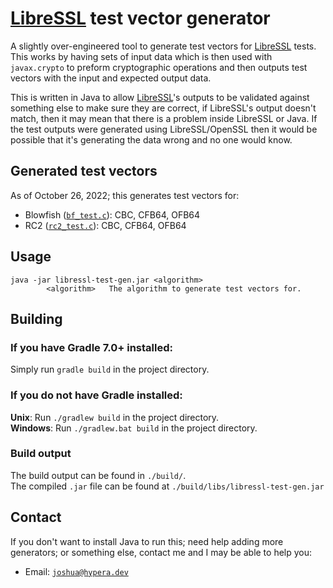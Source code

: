 # [LibreSSL](https://www.libressl.org/) test vector generator

A slightly over-engineered tool to generate test vectors for [LibreSSL](https://www.libressl.org/) tests.
This works by having sets of input data which is then used with `javax.crypto` to preform cryptographic operations and then outputs test vectors with the input and expected output data.

This is written in Java to allow [LibreSSL](https://www.libressl.org/)'s outputs to be validated against something else to make sure they are correct, if LibreSSL's output doesn't match, then it may mean that there is a problem inside LibreSSL or Java. If the test outputs were generated using LibreSSL/OpenSSL then it would be possible that it's generating the data wrong and no one would know.

## Generated test vectors
As of October 26, 2022; this generates test vectors for:
 - Blowfish ([`bf_test.c`](https://cvsweb.openbsd.org/cgi-bin/cvsweb/src/regress/lib/libcrypto/bf/bf_test.c)): CBC, CFB64, OFB64
 - RC2 ([`rc2_test.c`](https://cvsweb.openbsd.org/cgi-bin/cvsweb/src/regress/lib/libcrypto/rc2/rc2_test.c)): CBC, CFB64, OFB64

## Usage
```
java -jar libressl-test-gen.jar <algorithm>
        <algorithm>   The algorithm to generate test vectors for.
```


## Building

### If you have Gradle 7.0+ installed:
Simply run `gradle build` in the project directory.

### If you do not have Gradle installed:
**Unix**: Run `./gradlew build` in the project directory.  
**Windows**: Run `./gradlew.bat build` in the project directory.

### Build output
The build output can be found in `./build/`.  
The compiled `.jar` file can be found at `./build/libs/libressl-test-gen.jar`


## Contact
If you don't want to install Java to run this; need help adding more generators; or something else, contact me and I may be able to help you:
 - Email: [`joshua@hypera.dev`](mailto:joshua@hypera.dev)